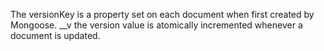 The versionKey is a property set on each document when first created by Mongoose.
__v
the version value is atomically incremented whenever a document is updated.